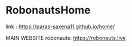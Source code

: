 # RobonautsHome
link : https://paras-saxena11.github.io/home/

MAIN WEBSITE robonauts:
https://robonauts.live
